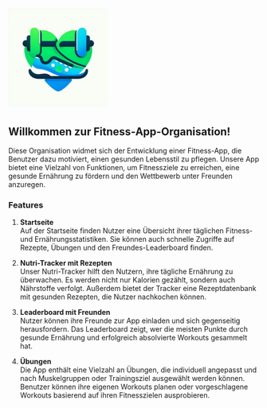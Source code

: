 # <img src="../logo.jpeg" alt="Logo" width="200"/>

## Willkommen zur Fitness-App-Organisation!

Diese Organisation widmet sich der Entwicklung einer Fitness-App, die Benutzer dazu motiviert, einen gesunden Lebensstil zu pflegen. Unsere App bietet eine Vielzahl von Funktionen, um Fitnessziele zu erreichen, eine gesunde Ernährung zu fördern und den Wettbewerb unter Freunden anzuregen.

### Features

1. **Startseite**  
   Auf der Startseite finden Nutzer eine Übersicht ihrer täglichen Fitness- und Ernährungsstatistiken. Sie können auch schnelle Zugriffe auf Rezepte, Übungen und den Freundes-Leaderboard finden.

2. **Nutri-Tracker mit Rezepten**  
   Unser Nutri-Tracker hilft den Nutzern, ihre tägliche Ernährung zu überwachen. Es werden nicht nur Kalorien gezählt, sondern auch Nährstoffe verfolgt. Außerdem bietet der Tracker eine Rezeptdatenbank mit gesunden Rezepten, die Nutzer nachkochen können.

3. **Leaderboard mit Freunden**  
   Nutzer können ihre Freunde zur App einladen und sich gegenseitig herausfordern. Das Leaderboard zeigt, wer die meisten Punkte durch gesunde Ernährung und erfolgreich absolvierte Workouts gesammelt hat.

4. **Übungen**  
   Die App enthält eine Vielzahl an Übungen, die individuell angepasst und nach Muskelgruppen oder Trainingsziel ausgewählt werden können. Benutzer können ihre eigenen Workouts planen oder vorgeschlagene Workouts basierend auf ihren Fitnesszielen ausprobieren.
